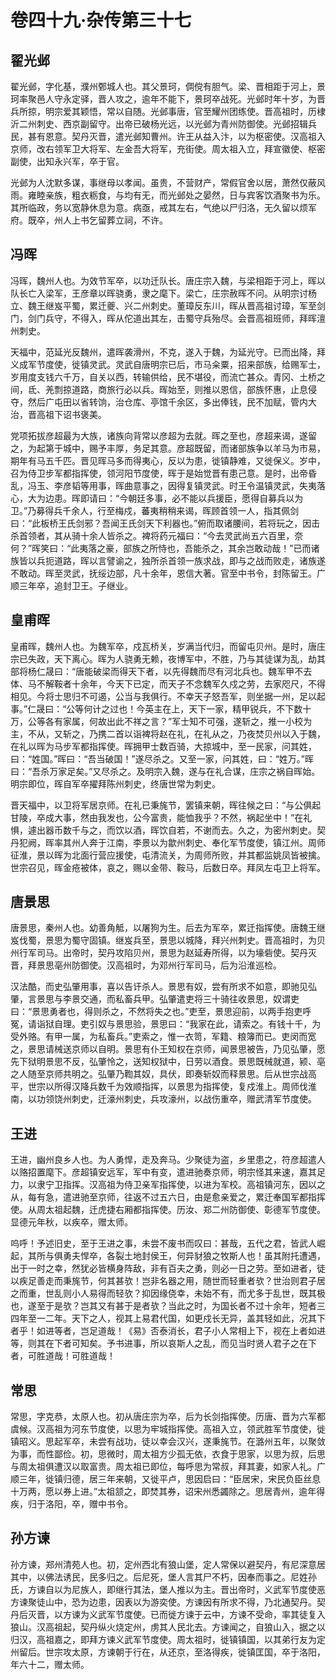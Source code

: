 # 卷四十九·杂传第三十七

## 翟光邺

翟光邺，字化基，濮州鄄城人也。其父景珂，倜傥有胆气。梁、晋相距于河上，景珂率聚邑人守永定驿，晋人攻之，逾年不能下，景珂卒战死。光邺时年十岁，为晋兵所掠，明宗爱其颖悟，常以自随。光邺事唐，官至耀州团练使。晋高祖时，历棣沂二州刺史、西京副留守。出帝已破杨光远，以光邺为青州防御使。光邺招辑兵民，甚有恩意。契丹灭晋，遣光邺知曹州。许王从益入汴，以为枢密使。汉高祖入京师，改右领军卫大将军、左金吾大将军，充街使。周太祖入立，拜宣徽使、枢密副使，出知永兴军，卒于官。

光邺为人沈默多谋，事继母以孝闻。虽贵，不营财产，常假官舍以居，萧然仅蔽风雨。雍睦亲族，粗衣粝食，与均有无，而光邺处之晏然，日与宾客饮酒聚书为乐。其所临政，务以宽静休息为意。病亟，戒其左右，气绝以尸归洛，无久留以烦军府。既卒，州人上书乞留葬立祠，不许。

## 冯晖

冯晖，魏州人也。为效节军卒，以功迁队长。唐庄宗入魏，与梁相距于河上，晖以队长亡入梁军，王彦章以晖骁勇，隶之麾下。梁亡，庄宗赦晖不问。从明宗讨杨立、魏王继岌平蜀，累迁夔、兴二州刺史。董璋反东川，晖从晋高祖讨璋，军至剑门，剑门兵守，不得入，晖从佗道出其左，击蜀守兵殆尽。会晋高祖班师，拜晖澶州刺史。

天福中，范延光反魏州，遣晖袭滑州，不克，遂入于魏，为延光守。已而出降，拜义成军节度使，徙镇灵武。灵武自唐明宗已后，市马籴粟，招来部族，给赐军士，岁用度支钱六千万，自关以西，转输供给，民不堪役，而流亡甚众。青冈、土桥之间，氐、羌剽掠道路，商旅行必以兵。晖始至，则推以恩信，部族怀惠，止息侵夺，然后广屯田以省转饷，治仓库、亭馆千余区，多出俸钱，民不加赋，管内大治，晋高祖下诏书褒美。

党项拓拔彦超最为大族，诸族向背常以彦超为去就。晖之至也，彦超来谒，遂留之，为起第于城中，赐予丰厚，务足其意。彦超既留，而诸部族争以羊马为市易，期年有马五千匹。晋见晖马多而得夷心，反以为患，徙镇静难，又徙保义。岁中，召为侍卫步军都指挥使，领河阳节度使，晖于是始觉晋有患己意。是时，出帝昏乱，冯玉、李彦韬等用事，晖曲意事之，因得复镇灵武。时王令温镇灵武，失夷落心，大为边患。晖即请曰：“今朝廷多事，必不能以兵援臣，愿得自募兵以为卫。”乃募得兵千余人，行至梅戍，蕃夷稍稍来谒，晖顾首领一人，指其佩剑曰：“此板桥王氏剑邪？吾闻王氏剑天下利器也。”俯而取诸腰间，若将玩之，因击杀首领者，其从骑十余人皆杀之。裨将药元福曰：“今去灵武尚五六百里，奈何？”晖笑曰：“此夷落之豪，部族之所恃也，吾能杀之，其余岂敢动哉！”已而诸族皆以兵扼道路，晖以言譬谕之，独所杀首领一族求战，即与之战而败走，诸族遂不敢动。晖至灵武，抚绥边部，凡十余年，恩信大著。官至中书令，封陈留王。广顺三年卒，追封卫王。子继业。

## 皇甫晖

皇甫晖，魏州人也。为魏军卒，戍瓦桥关，岁满当代归，而留屯贝州。是时，唐庄宗已失政，天下离心。晖为人骁勇无赖，夜博军中，不胜，乃与其徒谋为乱，劫其部将杨仁晟曰：“唐能破梁而得天下者，以先得魏而尽有河北兵也。魏军甲不去体、马不解鞍者十余年，今天下已定，而天子不念魏军久戍之劳，去家咫尺，不得相见。今将士思归不可遏，公当与我俱行。不幸天子怒吾军，则坐据一州，足以起事。”仁晟曰：“公等何计之过也！今英主在上，天下一家，精甲锐兵，不下数十万，公等各有家属，何故出此不祥之言？”军士知不可强，遂斩之，推一小校为主，不从，又斩之，乃携二首以诣裨将赵在礼，在礼从之，乃夜焚贝州以入于魏，在礼以晖为马步军都指挥使。晖拥甲士数百骑，大掠城中，至一民家，问其姓，曰：“姓国。”晖曰：“吾当破国！”遂尽杀之。又至一家，问其姓，曰：“姓万。”晖曰：“吾杀万家足矣。”又尽杀之。及明宗入魏，遂与在礼合谋，庄宗之祸自晖始。明宗即位，晖自军卒擢拜陈州刺史，终唐世常为刺史。

晋天福中，以卫将军居京师。在礼已秉旄节，罢镇来朝，晖往候之曰：“与公俱起甘陵，卒成大事，然由我发也，公今富贵，能恤我乎？不然，祸起坐中！”在礼惧，遽出器币数千与之，而饮以酒，晖饮自若，不谢而去。久之，为密州刺史。契丹犯阙，晖率其州人奔于江南，李景以为歙州刺史、奉化军节度使，镇江州。周师征淮，景以晖为北面行营应援使，屯清流关，为周师所败，并其都监姚凤皆被擒。世宗召见，晖金疮被体，哀之，赐以金带、鞍马，后数日卒。拜凤左屯卫上将军。

## 唐景思

唐景思，秦州人也。幼善角觝，以屠狗为生。后去为军卒，累迁指挥使。唐魏王继岌伐蜀，景思为蜀守固镇。继岌兵至，景思以城降，拜兴州刺史。晋高祖时，为贝州行军司马。出帝时，契丹攻陷贝州，景思为赵延寿所得，以为壕砦使。契丹灭晋，拜景思亳州防御使。汉高祖时，为邓州行军司马，后为沿淮巡检。

汉法酷，而史弘肇用事，喜以告讦杀人。景思有奴，尝有所求不如意，即驰见弘肇，言景思与李景交通，而私畜兵甲。弘肇遣吏将三十骑往收景思，奴谓吏曰：“景思勇者也，得则杀之，不然将失之也。”吏至，景思迎前，以两手抱吏呼冤，请诣狱自理。吏引奴与景思验，景思曰：“我家在此，请索之。有钱十千，为受外赂。有甲一属，为私畜兵。”吏索之，惟一衣笥，军籍、粮簿而已。吏闵而宽之，景思请械送京师以自明。景思有仆王知权在京师，闻景思被告，乃见弘肇，愿先下狱明景思不反，弘肇怜之，送知权狱中，日劳以酒食。景思既械就道，颍、亳之人随至京师共明之。弘肇乃鞫其奴，具伏，即奏斩奴而释景思。后从世宗战高平，世宗以所得汉降兵数千为效顺指挥，以景思为指挥使，复戍淮上。周师伐淮南，以功领饶州刺史，迁濠州刺史，兵攻濠州，以战伤重卒，赠武清军节度使。

## 王进

王进，幽州良乡人也。为人勇悍，走及奔马。少聚徒为盗，乡里患之，符彦超遣人以赂招置麾下。彦超镇安远军，军中有变，遣进驰奏京师，明宗怪其来速，嘉其足力，以隶宁卫指挥。汉高祖为侍卫亲军指挥使，以进为军校。高祖镇河东，因以之从，每有急，遣进驰至京师，往返不过五六日，由是愈亲爱之，累迁奉国军都指挥使。从周太祖起魏，迁虎捷右厢都指挥使。历汝、郑二州防御使、彰德军节度使。显德元年秋，以疾卒，赠太师。

呜呼！予述旧史，至于王进之事，未尝不废书而叹曰：甚哉，五代之君，皆武人崛起，其所与俱勇夫悍卒，各裂土地封侯王，何异豺狼之牧斯人也！虽其附托遭遇，出于一时之幸，然犹必皆横身阵敌，非有百夫之勇，则必一日之劳。至如进者，徒以疾足善走而秉旄节，何其甚欤！岂非名器之用，随世而轻重者欤？世治则君子居之而重，世乱则小人易得而轻欤？抑因缘侥幸，未始不有，而尤多于乱世，既其极也，遂至于是欤？岂其又有甚于是者欤？当此之时，为国长者不过十余年，短者三四年至一二年。天下之人，视其上易君代国，如更戍长无异，盖其轻如此，况其下者乎！如进等者，岂足道哉！《易》否泰消长，君子小人常相上下，视在上者如进等，则其在下者可知矣。予书进事，所以哀斯人之乱，而见当时贤人君子之在下者，可胜道哉！可胜道哉！

## 常思

常思，字克恭，太原人也。初从唐庄宗为卒，后为长剑指挥使。历唐、晋为六军都虞候。汉高祖为河东节度使，以思为牢城指挥使。高祖入立，领武胜军节度使，徙镇昭义。思起军卒，未尝有战功，徒以幸会汉兴，遂秉旄节。在潞州五年，以聚敛为事，而性鄙俭。初，思微时，周太祖方少孤无依，衣食于思家，以思为叔，后思与周太祖俱遭汉以取富贵。周太祖已即位，每呼思为常叔，拜其妻，如家人礼。广顺三年，徙镇归德，居三年来朝，又徙平卢，思因启曰：“臣居宋，宋民负臣丝息十万两，愿以券上进。”太祖颔之，即焚其券，诏宋州悉蠲除之。思居青州，逾年得疾，归于洛阳，卒，赠中书令。

## 孙方谏

孙方谏，郑州清苑人也。初，定州西北有狼山堡，定人常保以避契丹，有尼深意居其中，以佛法诱民，民多归之。后尼死，堡人言其尸不朽，因奉而事之。尼姓孙氏，方谏自以为尼族人，即继行其法，堡人推以为主。晋出帝时，义武军节度使恶方谏聚徒山中，恐为边患，因表以为游奕使。方谏因有所求不得，乃北通契丹。契丹后灭晋，以方谏为义武军节度使。已而徙方谏于云中，方谏不受命，率其徒复入狼山。汉高祖起，契丹纵火烧定州，虏其人民北去。方谏闻之，自狼山入，据之以归汉，高祖嘉之，即拜方谏义武军节度使。周太祖时，徙镇镇国，以其弟行友为定州留后。世宗攻太原，方谏朝于行在，从还京，至洛得疾，徙镇匡国，卒于洛阳，年六十二，赠太师。
